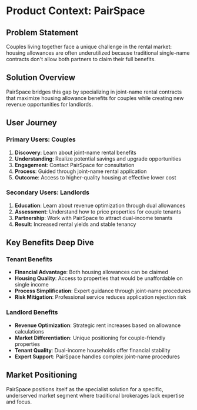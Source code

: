 # Product Context: PairSpace

## Problem Statement
Couples living together face a unique challenge in the rental market: housing allowances are often underutilized because traditional single-name contracts don't allow both partners to claim their full benefits.

## Solution Overview
PairSpace bridges this gap by specializing in joint-name rental contracts that maximize housing allowance benefits for couples while creating new revenue opportunities for landlords.

## User Journey

### Primary Users: Couples
1. **Discovery**: Learn about joint-name rental benefits
2. **Understanding**: Realize potential savings and upgrade opportunities
3. **Engagement**: Contact PairSpace for consultation
4. **Process**: Guided through joint-name rental application
5. **Outcome**: Access to higher-quality housing at effective lower cost

### Secondary Users: Landlords
1. **Education**: Learn about revenue optimization through dual allowances
2. **Assessment**: Understand how to price properties for couple tenants
3. **Partnership**: Work with PairSpace to attract dual-income tenants
4. **Result**: Increased rental yields and stable tenancy

## Key Benefits Deep Dive

### Tenant Benefits
- **Financial Advantage**: Both housing allowances can be claimed
- **Housing Quality**: Access to properties that would be unaffordable on single income
- **Process Simplification**: Expert guidance through joint-name procedures
- **Risk Mitigation**: Professional service reduces application rejection risk

### Landlord Benefits
- **Revenue Optimization**: Strategic rent increases based on allowance calculations
- **Market Differentiation**: Unique positioning for couple-friendly properties
- **Tenant Quality**: Dual-income households offer financial stability
- **Expert Support**: PairSpace handles complex joint-name procedures

## Market Positioning
PairSpace positions itself as the specialist solution for a specific, underserved market segment where traditional brokerages lack expertise and focus.
